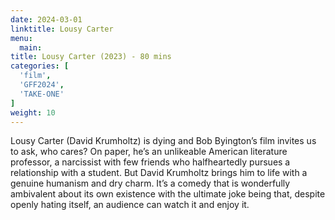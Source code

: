 ```yaml
---
date: 2024-03-01
linktitle: Lousy Carter
menu:
  main:
title: Lousy Carter (2023) - 80 mins
categories: [
  'film',
  'GFF2024',
  'TAKE-ONE'
]
weight: 10
---
```


Lousy Carter (David Krumholtz) is dying and Bob Byington’s film invites us to ask, who cares? On paper, he’s an unlikeable American literature professor, a narcissist with few friends who halfheartedly pursues a relationship with a student. But David Krumholtz brings him to life with a genuine humanism and dry charm. It’s a comedy that is wonderfully ambivalent about its own existence with the ultimate joke being that, despite openly hating itself, an audience can watch it and enjoy it. 